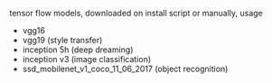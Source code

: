 tensor flow models, downloaded on install script or manually, usage

- vgg16
- vgg19 (style transfer)
- inception 5h (deep dreaming)
- inception v3 (image classification)
- ssd_mobilenet_v1_coco_11_06_2017 (object recognition)
